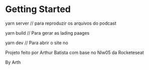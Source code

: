 # Getting Started

yarn server // para reproduzir os arquivos do podcast

yarn build // Para gerar as lading paages

yarn dev // Para abrir o site no <!-- *http://localhost:3000/* -->

Projeto feito por Arthur Batista com base no Nlw05 da Rocketeseat

By Arth
